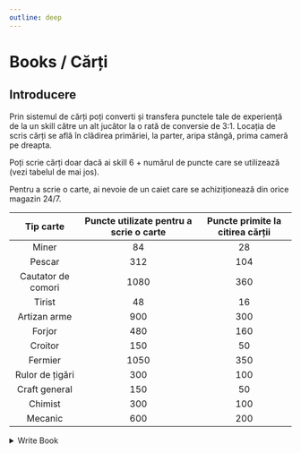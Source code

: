 ```yaml
---
outline: deep
---
```


# Books / Cărți

## Introducere

Prin sistemul de cărți poți converti și transfera punctele tale de experiență de la un skill către un alt jucător la o rată de conversie de 3:1. Locația de scris cărți se află în clădirea primăriei, la parter, aripa stângă, prima cameră pe dreapta.

Poți scrie cărți doar dacă ai skill 6 + numărul de puncte care se utilizează (vezi tabelul de mai jos).

Pentru a scrie o carte, ai nevoie de un caiet care se achiziționează din orice magazin 24/7.

|Tip carte|Puncte utilizate pentru a scrie o carte|Puncte primite la citirea cărții|
|:---:|:---:|:---:|
|Miner|84|28|
|Pescar|312|104|
|Cautator de comori|1080|360|
|Tirist|48|16|
|Artizan arme|900|300|
|Forjor|480|160|
|Croitor|150|50|
|Fermier|1050|350|
|Rulor de țigări|300|100|
|Craft general|150|50|
|Chimist|300|100|
|Mecanic|600|200|


<details>
  <summary>Write Book</summary>
  <img src="https://assets.b-zone.ro/wiki/write-book.png" alt="Write Book">
</details>
